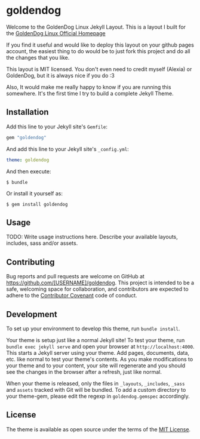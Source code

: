# goldendog

Welcome to the GoldenDog Linux Jekyll Layout. 
This is a layout I built for the [GoldenDog Linux Official Homepage](https://www.goldendoglinux.org)

If you find it useful and would like to deploy this layout on your github pages account, the easiest thing to do would be to just fork this project and do all the changes that you like.

This layout is MIT licensed. You don't even need to credit myself (Alexia) or GoldenDog, but it is always nice if you do :3 

Also, It would make me really happy to know if you are running this somewhere. It's the first time I try to build a complete Jekyll Theme. 


## Installation

Add this line to your Jekyll site's `Gemfile`:

```ruby
gem "goldendog"
```

And add this line to your Jekyll site's `_config.yml`:

```yaml
theme: goldendog
```

And then execute:

    $ bundle

Or install it yourself as:

    $ gem install goldendog

## Usage

TODO: Write usage instructions here. Describe your available layouts, includes, sass and/or assets.

## Contributing

Bug reports and pull requests are welcome on GitHub at https://github.com/[USERNAME]/goldendog. This project is intended to be a safe, welcoming space for collaboration, and contributors are expected to adhere to the [Contributor Covenant](https://www.contributor-covenant.org/) code of conduct.

## Development

To set up your environment to develop this theme, run `bundle install`.

Your theme is setup just like a normal Jekyll site! To test your theme, run `bundle exec jekyll serve` and open your browser at `http://localhost:4000`. This starts a Jekyll server using your theme. Add pages, documents, data, etc. like normal to test your theme's contents. As you make modifications to your theme and to your content, your site will regenerate and you should see the changes in the browser after a refresh, just like normal.

When your theme is released, only the files in `_layouts`, `_includes`, `_sass` and `assets` tracked with Git will be bundled.
To add a custom directory to your theme-gem, please edit the regexp in `goldendog.gemspec` accordingly.

## License

The theme is available as open source under the terms of the [MIT License](https://opensource.org/licenses/MIT).
